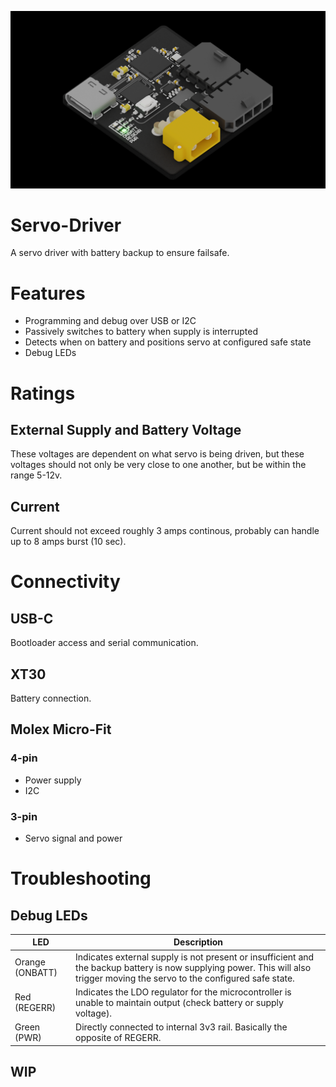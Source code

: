 ![](Thumb.png)

# Servo-Driver
A servo driver with battery backup to ensure failsafe.

# Features
- Programming and debug over USB or I2C
- Passively switches to battery when supply is interrupted
- Detects when on battery and positions servo at configured safe state
- Debug LEDs

# Ratings
## External Supply and Battery Voltage
These voltages are dependent on what servo is being driven, but these voltages should not only be very close to one another, but be within the range 5-12v.

## Current
Current should not exceed roughly 3 amps continous, probably can handle up to 8 amps burst (10 sec).

# Connectivity
## USB-C
Bootloader access and serial communication.

## XT30
Battery connection.

## Molex Micro-Fit
### 4-pin
- Power supply
- I2C
### 3-pin
- Servo signal and power


# Troubleshooting
## Debug LEDs

| LED             | Description                                                                                                                                                                   |
| --------------- | ----------------------------------------------------------------------------------------------------------------------------------------------------------------------------- |
| Orange (ONBATT) | Indicates external supply is not present or insufficient and the backup battery is now supplying power. This will also trigger moving the servo to the configured safe state. |
| Red (REGERR)    | Indicates the LDO regulator for the microcontroller is unable to maintain output (check battery or supply voltage).                                                           |
| Green (PWR)     | Directly connected to internal 3v3 rail. Basically the opposite of REGERR.                                                                                                    |

## WIP